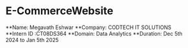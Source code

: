 # E-CommerceWebsite
**Name: Megavath Eshwar
**Company: CODTECH IT SOLUTIONS
**Intern ID :CT08DS364
**Domain: Data Analytics
**Duration: Dec 5th 2024 to Jan 5th 2025
